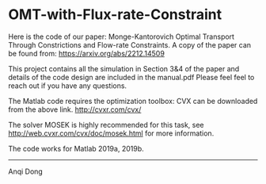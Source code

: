 # OMT-with-Flux-rate-Constraint
Here is the code of our paper: Monge-Kantorovich Optimal Transport Through Constrictions and Flow-rate Constraints.
A copy of the paper can be found from: https://arxiv.org/abs/2212.14509


This project contains all the simulation in Section 3&4 of the paper and details of the code design are included in the manual.pdf
Please feel feel to reach out if you have any questions.


The Matlab code requires the optimization toolbox: CVX can be downloaded from the above link.
http://cvxr.com/cvx/

The solver MOSEK is highly recommended for this task, see
http://web.cvxr.com/cvx/doc/mosek.html 
for more information.

The code works for Matlab 2019a, 2019b.

-----
Anqi Dong
